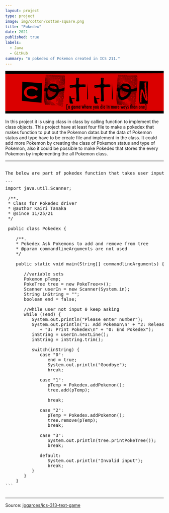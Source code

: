 ```yaml
---
layout: project
type: project
image: img/cotton/cotton-square.png
title: "Pokedex"
date: 2021
published: true
labels:
  - Java
  - GitHub
summary: "A pokedex of Pokemon created in ICS 211."
---
```


<img class="img-fluid" src="../img/cotton/cotton-header.png">

In this project it is using class in class by calling function to implement the class objects. This project have at least four file to make a pokedex that makes function to put out the Pokemon datas but the data of Pokemon status and type have to be create file and implement in the class. It could add more Pokemon by creating the class of Pokemon status and type of Pokemon, also it could be possible to make Pokedex that stores the every Pokemon by implementing the all Pokemon class.

<hr>

<pre>

The below are part of pokedex function that takes user input by switch statement that output the add, remove and prints Pokemon in pokedex by array by using function calls.

```
import java.util.Scanner;

 /**.
 * Class for Pokedex driver
 * @author Kairi Tanaka
 * @since 11/25/21
 */

 public class Pokedex {

    /**.
    * Pokedex Ask Pokemons to add and remove from tree
    * @param commandlineArguments are not used
    */

    public static void main(String[] commandlineArguments) {

       //variable sets
       Pokemon pTemp;
       PokeTree<Pokemon> tree = new PokeTree<>();
       Scanner userIn = new Scanner(System.in);
       String inString = "";
       boolean end = false;

       //while user not input 0 keep asking
       while (!end) {
          System.out.println("Please enter number");
          System.out.println("1: Add Pokemon\n" + "2: Release a Pokemon\n"
             + "3: Print Pokedex\n" + "0: End Pokedex");
          inString = userIn.nextLine();
          inString = inString.trim();

          switch(inString) {
             case "0": 
                end = true;
                System.out.println("Goodbye");
                break;

             case "1":
                pTemp = Pokedex.addPokemon();
                tree.add(pTemp);

                break;

             case "2":
                pTemp = Pokedex.addPokemon();
                tree.remove(pTemp);
                break;

             case "3":
                System.out.println(tree.printPokeTree());
                break;

             default:
                System.out.println("Invalid input");
                break;
          }
       }
    }
```

</pre>

<hr>

Source: <a href="https://github.com/jogarces/ics-313-text-game"><i class="large github icon "></i>jogarces/ics-313-text-game</a>
